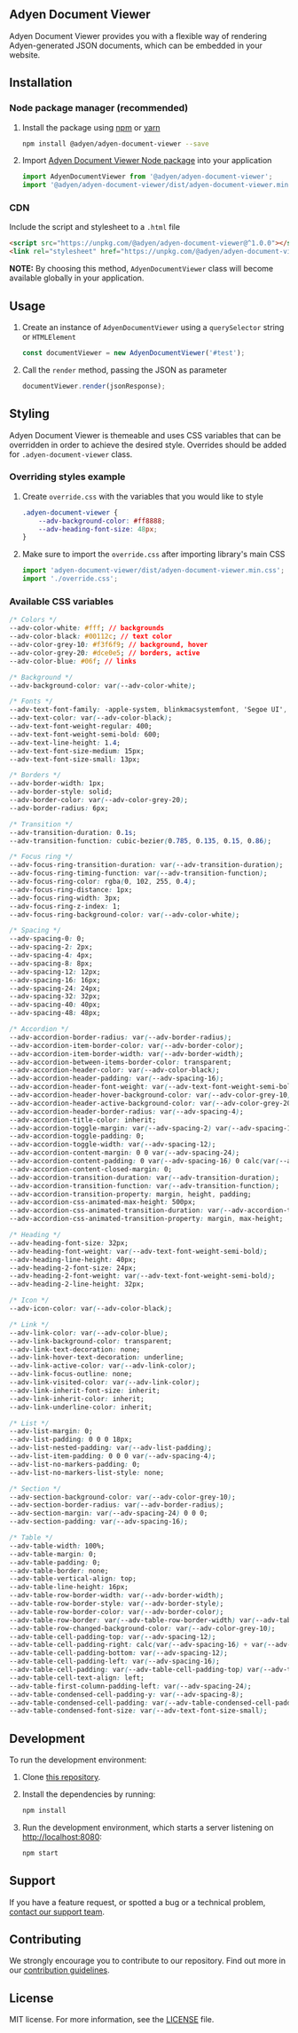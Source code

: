 ## Adyen Document Viewer

Adyen Document Viewer provides you with a flexible way of rendering Adyen-generated JSON documents, which can be embedded in your website.

## Installation

### Node package manager (recommended)

1. Install the package using [npm](https://www.npmjs.com/) or [yarn](https://yarnpkg.com/)

    ```sh
    npm install @adyen/adyen-document-viewer --save
    ```

2. Import [Adyen Document Viewer Node package](https://www.npmjs.com/package/@adyen/adyen-document-viewer) into your application

    ```js
    import AdyenDocumentViewer from '@adyen/adyen-document-viewer';
    import '@adyen/adyen-document-viewer/dist/adyen-document-viewer.min.css'; 
    ```

### CDN

Include the script and stylesheet to a `.html` file

```html
<script src="https://unpkg.com/@adyen/adyen-document-viewer@^1.0.0"></script>
<link rel="stylesheet" href="https://unpkg.com/@adyen/adyen-document-viewer@^1.0.0/dist/adyen-document-viewer.min.css">
```

**NOTE:** By choosing this method, `AdyenDocumentViewer` class will become available globally in your application.

## Usage

1. Create an instance of `AdyenDocumentViewer` using a `querySelector` string or `HTMLElement`

    ```js
    const documentViewer = new AdyenDocumentViewer('#test');
    ```

2. Call the `render` method, passing the JSON as parameter

    ```js
    documentViewer.render(jsonResponse);
    ```

## Styling 

Adyen Document Viewer is themeable and uses CSS variables that can be overridden in order to achieve the desired style. Overrides should be added for `.adyen-document-viewer` class.

### Overriding styles example

1. Create `override.css` with the variables that you would like to style 

   ```css
   .adyen-document-viewer {
       --adv-background-color: #ff8888;
       --adv-heading-font-size: 48px;
   }
   ```
   
2. Make sure to import the `override.css` after importing library's main CSS

   ```js
   import 'adyen-document-viewer/dist/adyen-document-viewer.min.css';
   import './override.css';
   ```

### Available CSS variables
```css
/* Colors */
--adv-color-white: #fff; // backgrounds
--adv-color-black: #00112c; // text color
--adv-color-grey-10: #f3f6f9; // background, hover
--adv-color-grey-20: #dce0e5; // borders, active
--adv-color-blue: #06f; // links

/* Background */
--adv-background-color: var(--adv-color-white);

/* Fonts */
--adv-text-font-family: -apple-system, blinkmacsystemfont, 'Segoe UI', roboto, oxygen, ubuntu, cantarell, 'Open Sans', 'Helvetica Neue', sans-serif;
--adv-text-color: var(--adv-color-black);
--adv-text-font-weight-regular: 400;
--adv-text-font-weight-semi-bold: 600;
--adv-text-line-height: 1.4;
--adv-text-font-size-medium: 15px;
--adv-text-font-size-small: 13px;

/* Borders */
--adv-border-width: 1px;
--adv-border-style: solid;
--adv-border-color: var(--adv-color-grey-20);
--adv-border-radius: 6px;

/* Transition */
--adv-transition-duration: 0.1s;
--adv-transition-function: cubic-bezier(0.785, 0.135, 0.15, 0.86);

/* Focus ring */
--adv-focus-ring-transition-duration: var(--adv-transition-duration);
--adv-focus-ring-timing-function: var(--adv-transition-function);
--adv-focus-ring-color: rgba(0, 102, 255, 0.4);
--adv-focus-ring-distance: 1px;
--adv-focus-ring-width: 3px;
--adv-focus-ring-z-index: 1;
--adv-focus-ring-background-color: var(--adv-color-white);

/* Spacing */
--adv-spacing-0: 0;
--adv-spacing-2: 2px;
--adv-spacing-4: 4px;
--adv-spacing-8: 8px;
--adv-spacing-12: 12px;
--adv-spacing-16: 16px;
--adv-spacing-24: 24px;
--adv-spacing-32: 32px;
--adv-spacing-40: 40px;
--adv-spacing-48: 48px;

/* Accordion */
--adv-accordion-border-radius: var(--adv-border-radius);
--adv-accordion-item-border-color: var(--adv-border-color);
--adv-accordion-item-border-width: var(--adv-border-width);
--adv-accordion-between-items-border-color: transparent;
--adv-accordion-header-color: var(--adv-color-black);
--adv-accordion-header-padding: var(--adv-spacing-16);
--adv-accordion-header-font-weight: var(--adv-text-font-weight-semi-bold);
--adv-accordion-header-hover-background-color: var(--adv-color-grey-10);
--adv-accordion-header-active-background-color: var(--adv-color-grey-20);
--adv-accordion-header-border-radius: var(--adv-spacing-4);
--adv-accordion-title-color: inherit;
--adv-accordion-toggle-margin: var(--adv-spacing-2) var(--adv-spacing-16) 0 0;
--adv-accordion-toggle-padding: 0;
--adv-accordion-toggle-width: var(--adv-spacing-12);
--adv-accordion-content-margin: 0 0 var(--adv-spacing-24);
--adv-accordion-content-padding: 0 var(--adv-spacing-16) 0 calc(var(--adv-spacing-32) + var(--adv-spacing-12));
--adv-accordion-content-closed-margin: 0;
--adv-accordion-transition-duration: var(--adv-transition-duration);
--adv-accordion-transition-function: var(--adv-transition-function);
--adv-accordion-transition-property: margin, height, padding;
--adv-accordion-css-animated-max-height: 500px;
--adv-accordion-css-animated-transition-duration: var(--adv-accordion-transition-duration);
--adv-accordion-css-animated-transition-property: margin, max-height;

/* Heading */
--adv-heading-font-size: 32px;
--adv-heading-font-weight: var(--adv-text-font-weight-semi-bold);
--adv-heading-line-height: 40px;
--adv-heading-2-font-size: 24px;
--adv-heading-2-font-weight: var(--adv-text-font-weight-semi-bold);
--adv-heading-2-line-height: 32px;

/* Icon */
--adv-icon-color: var(--adv-color-black);

/* Link */
--adv-link-color: var(--adv-color-blue);
--adv-link-background-color: transparent;
--adv-link-text-decoration: none;
--adv-link-hover-text-decoration: underline;
--adv-link-active-color: var(--adv-link-color);
--adv-link-focus-outline: none;
--adv-link-visited-color: var(--adv-link-color);
--adv-link-inherit-font-size: inherit;
--adv-link-inherit-color: inherit;
--adv-link-underline-color: inherit;

/* List */
--adv-list-margin: 0;
--adv-list-padding: 0 0 0 18px;
--adv-list-nested-padding: var(--adv-list-padding);
--adv-list-item-padding: 0 0 0 var(--adv-spacing-4);
--adv-list-no-markers-padding: 0;
--adv-list-no-markers-list-style: none;

/* Section */
--adv-section-background-color: var(--adv-color-grey-10);
--adv-section-border-radius: var(--adv-border-radius);
--adv-section-margin: var(--adv-spacing-24) 0 0 0;
--adv-section-padding: var(--adv-spacing-16);

/* Table */
--adv-table-width: 100%;
--adv-table-margin: 0;
--adv-table-padding: 0;
--adv-table-border: none;
--adv-table-vertical-align: top;
--adv-table-line-height: 16px;
--adv-table-row-border-width: var(--adv-border-width);
--adv-table-row-border-style: var(--adv-border-style);
--adv-table-row-border-color: var(--adv-border-color);
--adv-table-row-border: var(--adv-table-row-border-width) var(--adv-table-row-border-style) var(--adv-table-row-border-color);
--adv-table-row-changed-background-color: var(--adv-color-grey-10);
--adv-table-cell-padding-top: var(--adv-spacing-12);
--adv-table-cell-padding-right: calc(var(--adv-spacing-16) + var(--adv-spacing-24));
--adv-table-cell-padding-bottom: var(--adv-spacing-12);
--adv-table-cell-padding-left: var(--adv-spacing-16);
--adv-table-cell-padding: var(--adv-table-cell-padding-top) var(--adv-table-cell-padding-right) var(--adv-table-cell-padding-bottom) var(--adv-table-cell-padding-left);
--adv-table-cell-text-align: left;
--adv-table-first-column-padding-left: var(--adv-spacing-24);
--adv-table-condensed-cell-padding-y: var(--adv-spacing-8);
--adv-table-condensed-cell-padding: var(--adv-table-condensed-cell-padding-y) var(--adv-table-cell-padding-right) var(--adv-table-condensed-cell-padding-y) var(--adv-table-cell-padding-left);
--adv-table-condensed-font-size: var(--adv-text-font-size-small);
```

## Development

To run the development environment:

1. Clone [this repository](https://github.com/Adyen/adyen-document-viewer).
2. Install the dependencies by running:
 
   ```sh
   npm install
   ```
3. Run the development environment, which starts a server listening on [http://localhost:8080](http://localhost:8080):
 
   ```sh
   npm start
   ```

## Support

If you have a feature request, or spotted a bug or a technical problem, [contact our support team](https://www.adyen.help/hc/en-us/requests/new).

## Contributing
We strongly encourage you to contribute to our repository. Find out more in our [contribution guidelines](https://github.com/Adyen/.github/blob/master/CONTRIBUTING.md).

## License

MIT license. For more information, see the [LICENSE](LICENSE) file.
